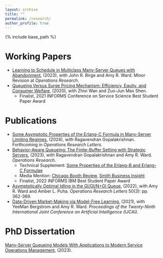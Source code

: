 ```yaml
---
layout: archive
title: ""
permalink: /research/
author_profile: true
---
```

{% include base_path %} 


# Working Papers
* [Learning to Schedule in Multiclass Many-Server Queues with Abandonment](https://papers.ssrn.com/sol3/papers.cfm?abstract_id=4090021), (2023), with John R. Birge and Amy R. Ward. Minor Revision at *Operations Research*. 
* [Queueing Versus Surge Pricing Mechanism: Efficiency, Equity, and Consumer Welfare](https://papers.ssrn.com/sol3/papers.cfm?abstract_id=3699134), (2020), with Zhixi Wan and Zuo-Jun Max Shen. 
   - Finalist, 2021 INFORMS Conference on Service Science Best Student Paper Award


# Publications 
* [Some Asymptotic Properties of the Erlang-C Formula in Many-Server Limiting Regimes](https://www.sciencedirect.com/science/article/pii/S016763772400052X), (2024), with Ragavendran Gopalakrishnan. Forthcoming in *Operations Research Letters*.
* [Behavior-Aware Queueing: The Finite-Buffer Setting with Strategic Servers](https://pubsonline.informs.org/doi/10.1287/opre.2023.2487), (2023), with Ragavendran Gopalakrishnan and Amy R. Ward.  *Operations Research*.
   - Technical Supplement: [Some Properties of the Erlang-B and Erlang-C Formulae](https://papers.ssrn.com/abstract_id=4430477)
   - Media Mention: [Chicago Booth Review](https://www.chicagobooth.edu/review/secrets-wait-loss), [Smith Business Insight](https://smith.queensu.ca/insight/content/Customer-Wait-Times-Are-No-Idle-Concern.php)
   - Finalist, 2022 INFORMS IBM Best Student Paper Award
* [Asymptotically Optimal Idling in the GI/GI/N+GI Queue](https://www.sciencedirect.com/science/article/pii/S0167637722000530), (2022), with Amy R. Ward and Amber L. Puha. *Operations Research Letters* 50(3): pp. 362-369.
* [Data-Driven Market-Making via Model-Free Learning](https://www.ijcai.org/Proceedings/2020/0615.pdf), (2021), with YeeMan Bergstrom and Amy R. Ward. *Proceedings of the Twenty-Ninth International Joint Conference on Artificial Intelligence (IJCAI)*.

# PhD Dissertation
[Many-Server Queueing Models With Applications to Modern Service Operations Management](https://www.proquest.com/docview/2901404282/CDEAA1D0E7FA41DDPQ), (2023).
